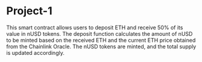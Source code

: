 # Project-1

This smart contract allows users to deposit ETH and receive 50% of its value in nUSD tokens. The deposit function calculates the amount of nUSD to be minted based on the received ETH and the current ETH price obtained from the Chainlink Oracle. The nUSD tokens are minted, and the total supply is updated accordingly.
